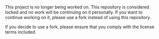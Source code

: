This project is no longer being worked on. This repository is considered locked and no work will be continuing on it personally. If you want to continue working on it, please use a fork instead of using this repository.

If you decide to use a fork, please ensure that you comply with the license terms included.